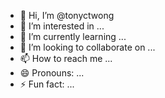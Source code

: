 - 👋 Hi, I’m @tonyctwong
- 👀 I’m interested in ...
- 🌱 I’m currently learning ...
- 💞️ I’m looking to collaborate on ...
- 📫 How to reach me ...
- 😄 Pronouns: ...
- ⚡ Fun fact: ...

<!---
tonyctwong/tonyctwong is a ✨ special ✨ repository because its `README.md` (this file) appears on your GitHub profile.
You can click the Preview link to take a look at your changes.
--->
